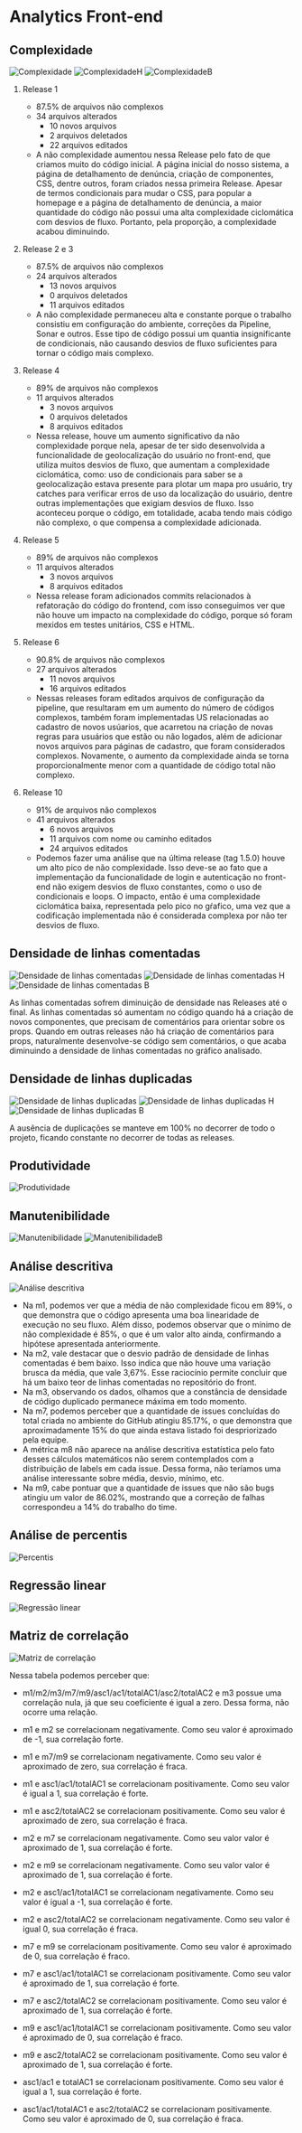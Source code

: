 # Analytics Front-end

## Complexidade

![Complexidade](../assets/img/analytics/front/complexidade.jpg)
![ComplexidadeH](../assets/img/analytics/front/complexidade_h.jpg)
![ComplexidadeB](../assets/img/analytics/front/complexidade_b.jpg)

1. Release 1
    - 87.5% de arquivos não complexos
    - 34 arquivos alterados
        - 10 novos arquivos
        - 2 arquivos deletados
        - 22 arquivos editados
    - A não complexidade aumentou nessa Release pelo fato de que criamos muito do código inicial. A página inicial do nosso sistema, a página de detalhamento de denúncia, criação de componentes, CSS, dentre outros, foram criados nessa primeira Release. Apesar de termos condicionais para mudar o CSS, para popular a homepage e a página de detalhamento de denúncia, a maior quantidade do código não possui uma alta complexidade ciclomática com desvios de fluxo. Portanto, pela proporção, a complexidade acabou diminuindo.
    
2. Release 2 e 3
    - 87.5% de arquivos não complexos
    - 24 arquivos alterados
        - 13 novos arquivos
        - 0 arquivos deletados 
        - 11 arquivos editados      
    - A não complexidade permaneceu alta e constante porque o trabalho consistiu em configuração do ambiente, correções da Pipeline, Sonar e outros. Esse tipo de código possui um quantia insignificante de condicionais, não causando desvios de fluxo suficientes para tornar o código mais complexo.

3. Release 4
    - 89% de arquivos não complexos
    - 11 arquivos alterados
        - 3 novos arquivos
        - 0 arquivos deletados
        - 8 arquivos editados
    - Nessa release, houve um aumento significativo da não complexidade porque nela, apesar de ter sido desenvolvida a funcionalidade de geolocalização do usuário no front-end, que utiliza muitos desvios de fluxo, que aumentam a complexidade ciclomática, como: uso de condicionais para saber se a geolocalização estava presente para plotar um mapa pro usuário, try catches para verificar erros de uso da localização do usuário, dentre outras implementações que exigiam desvios de fluxo. Isso aconteceu porque o código, em totalidade, acaba tendo mais código não complexo, o que compensa a complexidade adicionada.

4. Release 5
    - 89% de arquivos não complexos
    - 11 arquivos alterados
        - 3 novos arquivos
        - 8 arquivos editados
    - Nessa release foram adicionados commits relacionados à refatoração do código do frontend, com isso conseguimos ver que não houve um impacto na complexidade do código, porque só foram mexidos em testes unitários, CSS e HTML.

5. Release 6
    - 90.8% de arquivos não complexos
    - 27 arquivos alterados
        - 11 novos arquivos
        - 16 arquivos editados
    - Nessas releases foram editados arquivos de configuração da pipeline, que resultaram em um aumento do número de códigos complexos, também foram implementadas US relacionadas ao cadastro de novos usúarios, que acarretou na criação de novas regras para usuários que estão ou não logados, além de adicionar novos arquivos para páginas de cadastro, que foram considerados complexos. Novamente, o aumento da complexidade ainda se torna proporcionalmente menor com a quantidade de código total não complexo.

6. Release 10
    - 91% de arquivos não complexos
    - 41 arquivos alterados
        - 6 novos arquivos
        - 11 arquivos com nome ou caminho editados
        - 24 arquivos editados
    - Podemos fazer uma análise que na última release (tag 1.5.0) houve um alto pico de não complexidade. Isso deve-se ao fato que a implementação da funcionalidade de login e autenticação no front-end não exigem desvios de fluxo constantes, como o uso de condicionais e loops. O impacto, então é uma complexidade ciclomática baixa, representada pelo pico no gŕafico, uma vez que a codificação implementada não é considerada complexa por não ter desvios de fluxo.

## Densidade de linhas comentadas

![Densidade de linhas comentadas](../assets/img/analytics/front/comments.jpg)
![Densidade de linhas comentadas H](../assets/img/analytics/front/comments_h.jpg)
![Densidade de linhas comentadas B](../assets/img/analytics/front/comments_b.jpg)

As linhas comentadas sofrem diminuição de densidade nas Releases até o final. As linhas comentadas só aumentam no código quando há a criação de novos componentes, que precisam de comentários para orientar sobre os props. Quando em outras releases não há criação de comentários para props, naturalmente desenvolve-se código sem comentários, o que acaba diminuindo a densidade de linhas comentadas no gráfico analisado.

## Densidade de linhas duplicadas

![Densidade de linhas duplicadas](../assets/img/analytics/front/duplication.jpg)
![Densidade de linhas duplicadas H](../assets/img/analytics/front/duplication_h.jpg)
![Densidade de linhas duplicadas B](../assets/img/analytics/front/duplication_b.jpg)

A ausência de duplicações se manteve em 100% no decorrer de todo o projeto, ficando constante no decorrer de todas as releases.

## Produtividade

![Produtividade](../assets/img/analytics/front/prod.jpg)

## Manutenibilidade

![Manutenibilidade](../assets/img/analytics/front/maintain.jpg)
![ManutenibilidadeB](../assets/img/analytics/front/maintain_b.jpg)

## Análise descritiva

![Análise descritiva](../assets/img/analytics/front/analysis.jpg)

- Na m1, podemos ver que a média de não complexidade ficou em 89%, o que demonstra que o código apresenta uma boa linearidade de execução no seu fluxo. Além disso, podemos observar que o mínimo de não complexidade é 85%, o que é um valor alto ainda, confirmando a hipótese apresentada anteriormente.
- Na m2, vale destacar que o desvio padrão de densidade de linhas comentadas é bem baixo. Isso indica que não houve uma variação brusca da média, que vale 3,67%. Esse raciocínio permite concluir que há um baixo teor de linhas comentadas no repositório do front.
- Na m3, observando os dados, olhamos que a constância de densidade de código duplicado permanece máxima em todo momento.
- Na m7, podemos perceber que a quantidade de issues concluídas do total criada no ambiente do GitHub atingiu 85.17%, o que demonstra que aproximadamente 15% do que ainda estava listado foi despriorizado pela equipe.
- A métrica m8 não aparece na análise descritiva estatística pelo fato desses cálculos matemáticos não serem contemplados com a distribuição de labels em cada issue. Dessa forma, não teríamos uma análise interessante sobre média, desvio, mínimo, etc.
- Na m9, cabe pontuar que a quantidade de issues que não são bugs atingiu um valor de 86.02%, mostrando que a correção de falhas correspondeu a 14% do trabalho do time.

## Análise de percentis

![Percentis](../assets/img/analytics/front/percentis.jpg)

## Regressão linear

![Regressão linear](../assets/img/analytics/front/linearRegression.jpg)

## Matriz de correlação

![Matriz de correlação](../assets/img/analytics/front/correlation.jpg)

Nessa tabela podemos perceber que:

- m1/m2/m3/m7/m9/asc1/ac1/totalAC1/asc2/totalAC2 e m3 possue uma correlação nula, já que seu coeficiente é igual a zero. Dessa forma, não ocorre uma relação.

- m1 e m2 se correlacionam negativamente. Como seu valor é aproximado de -1, sua correlação forte.

- m1 e m7/m9 se correlacionam negativamente. Como seu valor é aproximado de zero, sua correlação é fraca.

- m1 e asc1/ac1/totalAC1 se correlacionam positivamente. Como seu valor é igual a 1, sua correlação é forte.

- m1 e asc2/totalAC2 se correlacionam positivamente. Como seu valor é aproximado de zero, sua correlação é fraca.

- m2 e m7 se correlacionam negativamente. Como seu valor valor é aproximado de 1, sua correlação é forte.

- m2 e m9 se correlacionam negativamente. Como seu valor valor é aproximado de 1, sua correlação é forte.

- m2 e asc1/ac1/totalAC1 se correlacionam negativamente. Como seu valor é igual a -1, sua correlação é forte.

- m2 e asc2/totalAC2 se correlacionam negativamente. Como seu valor é igual 0, sua correlação é fraca.

- m7 e m9 se correlacionam positivamente. Como seu valor é aproximado de 0, sua correlação é fraco.

- m7 e asc1/ac1/totalAC1 se correlacionam positivamente. Como seu valor é aproximado de 1, sua correlação é forte.

- m7 e asc2/totalAC2 se correlacionam positivamente. Como seu valor é aproximado de 1, sua correlação é forte.

- m9 e asc1/ac1/totalAC1 se correlacionam positivamente. Como seu valor é aproximado de 0, sua correlação é fraco.

- m9 e asc2/totalAC2 se correlacionam positivamente. Como seu valor é aproximado de 1, sua correlação é forte.

- asc1/ac1 e totalAC1 se correlacionam positivamente. Como seu valor é igual a 1, sua correlação é forte.

- asc1/ac1/totalAC1 e asc2/totalAC2 se correlacionam positivamente. Como seu valor é aproximado de 0, sua correlação é fraca.